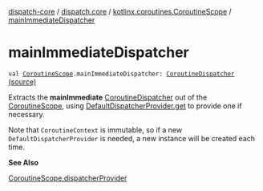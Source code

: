 [dispatch-core](../../index.md) / [dispatch.core](../index.md) / [kotlinx.coroutines.CoroutineScope](index.md) / [mainImmediateDispatcher](./main-immediate-dispatcher.md)

# mainImmediateDispatcher

`val `[`CoroutineScope`](https://kotlin.github.io/kotlinx.coroutines/kotlinx-coroutines-core/kotlinx.coroutines/-coroutine-scope/index.html)`.mainImmediateDispatcher: `[`CoroutineDispatcher`](https://kotlin.github.io/kotlinx.coroutines/kotlinx-coroutines-core/kotlinx.coroutines/-coroutine-dispatcher/index.html) [(source)](https://github.com/RBusarow/Dispatch/tree/master/dispatch-core/src/main/java/dispatch/core/CoroutineScopeExt.kt#L66)

Extracts the **mainImmediate** [CoroutineDispatcher](https://kotlin.github.io/kotlinx.coroutines/kotlinx-coroutines-core/kotlinx.coroutines/-coroutine-dispatcher/index.html) out of the [CoroutineScope](https://kotlin.github.io/kotlinx.coroutines/kotlinx-coroutines-core/kotlinx.coroutines/-coroutine-scope/index.html),
using [DefaultDispatcherProvider.get](../-default-dispatcher-provider/get.md) to provide one if necessary.

Note that `CoroutineContext` is immutable, so if a new `DefaultDispatcherProvider` is needed,
a new instance will be created each time.

**See Also**

[CoroutineScope.dispatcherProvider](dispatcher-provider.md)

